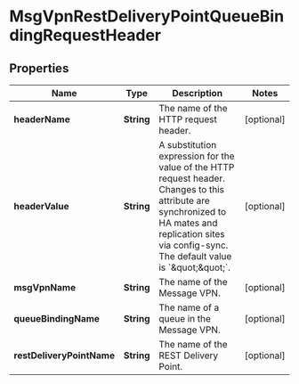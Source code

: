 
# MsgVpnRestDeliveryPointQueueBindingRequestHeader

## Properties
Name | Type | Description | Notes
------------ | ------------- | ------------- | -------------
**headerName** | **String** | The name of the HTTP request header. |  [optional]
**headerValue** | **String** | A substitution expression for the value of the HTTP request header. Changes to this attribute are synchronized to HA mates and replication sites via config-sync. The default value is &#x60;\&quot;\&quot;&#x60;. |  [optional]
**msgVpnName** | **String** | The name of the Message VPN. |  [optional]
**queueBindingName** | **String** | The name of a queue in the Message VPN. |  [optional]
**restDeliveryPointName** | **String** | The name of the REST Delivery Point. |  [optional]



